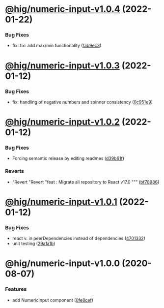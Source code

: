 # [@hig/numeric-input-v1.0.4](https://github.com/Autodesk/hig/compare/@hig/numeric-input@1.0.3...@hig/numeric-input@1.0.4) (2022-01-22)


### Bug Fixes

*  fix: fix: add max/min functionality ([1ab9ec3](https://github.com/Autodesk/hig/commit/1ab9ec3))

# [@hig/numeric-input-v1.0.3](https://github.com/Autodesk/hig/compare/@hig/numeric-input@1.0.3...@hig/numeric-input@1.0.4) (2022-01-12)


### Bug Fixes

*  fix: handling of negative numbers and spinner consistency ([0c951e9](https://github.com/Autodesk/hig/commit/0c951e9))

# [@hig/numeric-input-v1.0.2](https://github.com/Autodesk/hig/compare/@hig/numeric-input@1.0.1...@hig/numeric-input@1.0.2) (2022-01-12)


### Bug Fixes

* Forcing semantic release by editing readmes ([d39b61f](https://github.com/Autodesk/hig/commit/d39b61f))


### Reverts

* "Revert "Revert "feat : Migrate all repository to React v17.0 """ ([bf78986](https://github.com/Autodesk/hig/commit/bf78986))

# [@hig/numeric-input-v1.0.1](https://github.com/Autodesk/hig/compare/@hig/numeric-input@1.0.0...@hig/numeric-input@1.0.1) (2022-01-12)


### Bug Fixes

*  react v. in peerDependencies instead of dependencies ([4701332](https://github.com/Autodesk/hig/commit/4701332))
* unit testing ([29a1a1b](https://github.com/Autodesk/hig/commit/29a1a1b))

# @hig/numeric-input-v1.0.0 (2020-08-07)


### Features

* add NumericInput component ([0fe8cef](https://github.com/Autodesk/hig/commit/0fe8cef))
